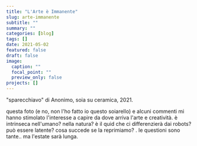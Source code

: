 ```yaml
---
title: "L'Arte è Immanente"
slug: arte-immanente
subtitle: ""
summary: ""
categories: [blog]
tags: []
date: 2021-05-02
featured: false
draft: false
image:
  caption: ""
  focal_point: ""
  preview_only: false
projects: []
---
```


"sparecchiavo" di Anonimo, soia su ceramica, 2021.

questa foto (e no, non l'ho fatto io questo soiarello) e alcuni commenti mi hanno stimolato l'interesse a capire da dove arriva l'arte e creatività. è intrinseca nell'umano? nella natura? è il quid che ci differenzierà dai robots? può essere latente? cosa succede se la reprimiamo? . le questioni sono tante.. ma l'estate sarà lunga.
